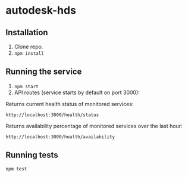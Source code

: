 # autodesk-hds

## Installation ##
1) Clone repo.
2) `npm install`

## Running the service ##
1) `npm start`
2) API routes (service starts by default on port 3000):  

Returns current health status of monitored services:
```
http://localhost:3000/health/status
```

Returns availability percentage of monitored services over the last hour:
```
http://localhost:3000/health/availability
```

## Running tests ##
```
npm test
```
